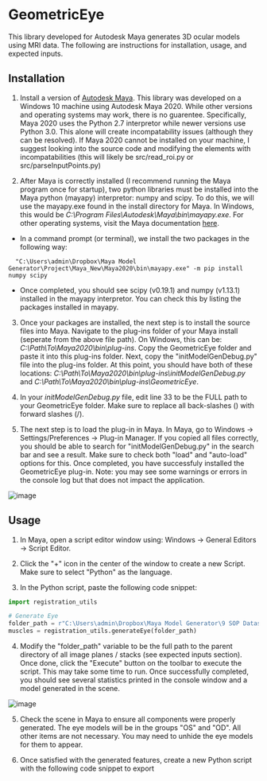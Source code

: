 # GeometricEye

This library developed for Autodesk Maya generates 3D ocular models using MRI data. The following are instructions for installation, usage, and expected inputs.

## Installation

1. Install a version of [Autodesk Maya](https://www.autodesk.com/products/maya). This library was developed on a Windows 10 machine using Autodesk Maya 2020. While other versions and operating systems may work, there is no guarentee. Specifically, Maya 2020 uses the Python 2.7 interpretor while newer versions use Python 3.0. This alone will create incompatability issues (although they can be resolved). If Maya 2020 cannot be installed on your machine, I suggest looking into the source code and modifying the elements with incompatabilities (this will likely be src/read_roi.py or src/parseInputPoints.py)

2. After Maya is correctly installed (I recommend running the Maya program once for startup), two python libraries must be installed into the Maya python (mayapy) interpretor: numpy and scipy. To do this, we will use the mayapy.exe found in the install directory for Maya. In Windows, this would be *C:\Program Files\Autodesk\Maya<VersionNumber>\bin\mayapy.exe*. For other operating systems, visit the Maya documentation [here](https://knowledge.autodesk.com/support/maya/learn-explore/caas/CloudHelp/cloudhelp/2022/ENU/Maya-Scripting/files/GUID-72A245EC-CDB4-46AB-BEE0-4BBBF9791627-htm.html).

* In a command prompt (or terminal), we install the two packages in the following way:
```console
  "C:\Users\admin\Dropbox\Maya Model Generator\Project\Maya_New\Maya2020\bin\mayapy.exe" -m pip install numpy scipy
```
  
* Once completed, you should see scipy (v0.19.1) and numpy (v1.13.1) installed in the mayapy interpretor. You can check this by listing the packages installed in mayapy.
  
3. Once your packages are installed, the next step is to install the source files into Maya. Navigate to the plug-ins folder of your Maya install (seperate from the above file path). On Windows, this can be: *C:\Path\To\Maya2020\bin\plug-ins*. Copy the GeometricEye folder and paste it into this plug-ins folder. Next, copy the "initModelGenDebug.py" file into the plug-ins folder. At this point, you should have both of these locations: *C:\Path\To\Maya2020\bin\plug-ins\initModelGenDebug.py* and *C:\Path\To\Maya2020\bin\plug-ins\GeometricEye*.

4. In your *initModelGenDebug.py* file, edit line 33 to be the FULL path to your GeometricEye folder. Make sure to replace all back-slashes (\) with forward slashes (/).

5. The next step is to load the plug-in in Maya. In Maya, go to Windows -> Settings/Preferences -> Plug-in Manager. If you copied all files correctly, you should be able to search for "initModelGenDebug.py" in the search bar and see a result. Make sure to check both "load" and "auto-load" options for this. Once completed, you have successfuly installed the GeometricEye plug-in. Note: you may see some warnings or errors in the console log but that does not impact the application. 

![image](https://user-images.githubusercontent.com/46249629/202595745-9d19138e-444a-40c4-baf7-8a1a045c8907.png)

## Usage

1. In Maya, open a script editor window using: Windows -> General Editors -> Script Editor. 

2. Click the "+" icon in the center of the window to create a new Script. Make sure to select "Python" as the language. 

3. In the Python script, paste the following code snippet:

```Python
import registration_utils

# Generate Eye
folder_path = r"C:\Users\admin\Dropbox\Maya Model Generator\9 SOP Datasets\Q9 Anonymized Stacks"
muscles = registration_utils.generateEye(folder_path)
```

4. Modify the "folder_path" variable to be the full path to the parent directory of all image planes / stacks (see expected inputs section). Once done, click the "Execute" button on the toolbar to execute the script. This may take some time to run. Once successfully completed, you should see several statistics printed in the console window and a model generated in the scene.

![image](https://user-images.githubusercontent.com/46249629/202597526-77ddbe73-aa66-4d1f-8c43-272004714f52.png)

5. Check the scene in Maya to ensure all components were properly generated. The eye models will be in the groups "OS" and "OD". All other items are not necessary. You may need to unhide the eye models for them to appear.

6. Once satisfied with the generated features, create a new Python script with the following code snippet to export 




